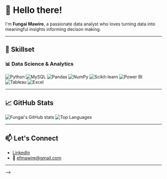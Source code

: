 # 👋 Hello there!

I'm **Fungai Mawire**, a passionate data analyst who loves turning data into meaningful insights informing decison making.

---

## 💼 Skillset

### 📊 Data Science & Analytics
![Python](https://img.shields.io/badge/PYTHON-3776AB?style=for-the-badge&logo=python&logoColor=white)
![MySQL](https://img.shields.io/badge/MYSQL-000000?style=for-the-badge&logo=mysql&logoColor=white)
![Pandas](https://img.shields.io/badge/PANDAS-150458?style=for-the-badge&logo=pandas&logoColor=white)
![NumPy](https://img.shields.io/badge/NUMPY-013243?style=for-the-badge&logo=numpy&logoColor=white)
![Scikit-learn](https://img.shields.io/badge/SCIKIT--LEARN-F7931E?style=for-the-badge&logo=scikit-learn&logoColor=white)
![Power BI](https://img.shields.io/badge/POWER%20BI-F2C811?style=for-the-badge&logo=powerbi&logoColor=black)
![Tableau](https://img.shields.io/badge/TABLEAU-E97627?style=for-the-badge&logo=tableau&logoColor=white)
![Excel](https://img.shields.io/badge/MICROSOFT%20EXCEL-217346?style=for-the-badge&logo=microsoft-excel&logoColor=white)

---

## 📈 GitHub Stats

![Fungai's GitHub stats](https://github-readme-stats.vercel.app/api?username=fungymaw&show_icons=true&hide_title=false&hide=prs&theme=radical)
![Top Languages](https://github-readme-stats.vercel.app/api/top-langs/?username=fungymaw&layout=compact&theme=radical)

---

## 📫 Let's Connect

- [LinkedIn](https://www.linkedin.com/in/your-linkedin/) <!-- www.linkedin.com/in/fungai-mawire-7b0282150 -->
- 📧 [efmawire@gmail.com](mailto:efmawire@gmail.com)

---

-->
